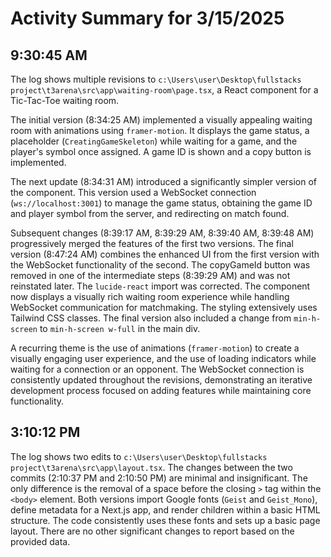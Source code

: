 # Activity Summary for 3/15/2025

## 9:30:45 AM
The log shows multiple revisions to `c:\Users\user\Desktop\fullstacks project\t3arena\src\app\waiting-room\page.tsx`, a React component for a Tic-Tac-Toe waiting room.

The initial version (8:34:25 AM) implemented a visually appealing waiting room with animations using `framer-motion`.  It displays the game status,  a placeholder (`CreatingGameSkeleton`) while waiting for a game, and the player's symbol once assigned. A game ID is shown and a copy button is implemented.

The next update (8:34:31 AM) introduced a significantly simpler version of the component. This version used a WebSocket connection (`ws://localhost:3001`) to manage the game status, obtaining the game ID and player symbol from the server, and redirecting on match found.

Subsequent changes (8:39:17 AM, 8:39:29 AM, 8:39:40 AM, 8:39:48 AM) progressively merged the features of the first two versions. The final version (8:47:24 AM) combines the enhanced UI from the first version with the WebSocket functionality of the second.  The copyGameId button was removed in one of the intermediate steps (8:39:29 AM) and was not reinstated later. The  `lucide-react` import was corrected. The component now displays a visually rich waiting room experience while handling WebSocket communication for matchmaking.  The styling extensively uses Tailwind CSS classes.  The final version also included a change from `min-h-screen` to `min-h-screen w-full` in the main div.

A recurring theme is the use of animations (`framer-motion`) to create a visually engaging user experience, and the use of loading indicators while waiting for a connection or an opponent.  The WebSocket connection is consistently updated throughout the revisions, demonstrating an iterative development process focused on adding features while maintaining core functionality.


## 3:10:12 PM
The log shows two edits to `c:\Users\user\Desktop\fullstacks project\t3arena\src\app\layout.tsx`.  The changes between the two commits (2:10:37 PM and 2:10:50 PM) are minimal and insignificant.  The only difference is the removal of a space before the closing `>` tag within the `<body>` element.  Both versions import Google fonts (`Geist` and `Geist_Mono`), define metadata for a Next.js app, and render children within a basic HTML structure.  The code consistently uses these fonts and sets up a basic page layout.  There are no other significant changes to report based on the provided data.
